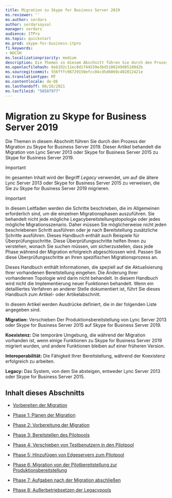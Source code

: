```yaml
---
title: Migration zu Skype for Business Server 2019
ms.reviewer: ''
ms.author: serdars
author: serdarsoysal
manager: serdars
audience: ITPro
ms.topic: quickstart
ms.prod: skype-for-business-itpro
f1.keywords:
- NOCSH
ms.localizationpriority: medium
description: Die Themen in diesem Abschnitt führen Sie durch den Prozess der Migration zu Skype for Business Server 2019.
ms.openlocfilehash: 6eb192c11ec8d1f44539e3bd5180249d85180d2b
ms.sourcegitcommit: 556fffc96729150efcc04cd5d6069c402012421e
ms.translationtype: MT
ms.contentlocale: de-DE
ms.lasthandoff: 08/26/2021
ms.locfileid: "58587977"
---
```

# <a name="migration-to-skype-for-business-server-2019"></a>Migration zu Skype for Business Server 2019

Die Themen in diesem Abschnitt führen Sie durch den Prozess der Migration zu Skype for Business Server 2019. Dieser Artikel behandelt die Migration von Lync Server 2013 oder Skype for Business Server 2015 zu Skype for Business Server 2019.

> [!IMPORTANT]
> Im gesamten Inhalt wird der Begriff *Legacy* verwendet, um auf die ältere Lync Server 2013 oder Skype for Business Server 2015 zu verweisen, die Sie zu Skype for Business Server 2019 migrieren.
  
> [!IMPORTANT]
> In diesem Leitfaden werden die Schritte beschrieben, die im Allgemeinen erforderlich sind, um die einzelnen Migrationsphasen auszuführen. Sie behandelt nicht jede mögliche Legacybereitstellungstopologie oder jedes mögliche Migrationsszenario. Daher müssen Sie möglicherweise nicht jeden beschriebenen Schritt ausführen oder je nach Bereitstellung zusätzliche Schritte ausführen. Dieses Handbuch enthält auch Beispiele für Überprüfungsschritte. Diese Überprüfungsschritte helfen Ihnen zu verstehen, wonach Sie suchen müssen, um sicherzustellen, dass jede Phase während der Migration erfolgreich abgeschlossen wird. Passen Sie diese Überprüfungsschritte an Ihren spezifischen Migrationsprozess an. 
  
Dieses Handbuch enthält Informationen, die speziell auf die Aktualisierung Ihrer vorhandenen Bereitstellung eingehen. Die Änderung Ihrer vorhandenen Topologie wird darin nicht behandelt. In diesem Handbuch wird nicht die Implementierung neuer Funktionen behandelt. Wenn ein detailliertes Verfahren an anderer Stelle dokumentiert ist, führt Sie dieses Handbuch zum Artikel- oder Artikelabschnitt. 
  
In diesem Artikel werden Ausdrücke definiert, die in der folgenden Liste angegeben sind.
  
**Migration:** Verschieben Der Produktionsbereitstellung von Lync Server 2013 oder Skype for Business Server 2015 auf Skype for Business Server 2019.
    
**Koexistenz:** Die temporäre Umgebung, die während der Migration vorhanden ist, wenn einige Funktionen zu Skype for Business Server 2019 migriert wurden, und andere Funktionen bleiben auf einer früheren Version.
    
**Interoperabilität:** Die Fähigkeit Ihrer Bereitstellung, während der Koexistenz erfolgreich zu arbeiten.

**Legacy:** Das System, von dem Sie absteigen, entweder Lync Server 2013 oder Skype for Business Server 2015.
    
## <a name="in-this-section"></a>Inhalt dieses Abschnitts

- [Vorbereiten der Migration](before-you-begin-the-migration.md)
    
- [Phase 1: Planen der Migration](phase-1-plan-your-migration.md)
    
- [Phase 2: Vorbereitung der Migration](phase-2-prepare-for-migration.md)
    
- [Phase 3: Bereitstellen des Pilotpools](phase-3-deploy-pilot-pool.md)
    
- [Phase 4: Verschieben von Testbenutzern in den Pilotpool](phase-4-move-test-users-to-the-pilot-pool.md)
    
- [Phase 5: Hinzufügen von Edgeservern zum Pilotpool](phase-5-add-edge-server-to-pilot-pool.md)
    
- [Phase 6: Migration von der Pilotbereitstellung zur Produktionsbereitstellung](phase-6-move-from-pilot-deployment-into-production.md)
    
- [Phase 7: Aufgaben nach der Migration abschließen](phase-7-complete-post-migration-tasks.md)
    
- [Phase 8: Außerbetriebsetzen der Legacypools](phase-8-decommission-legacy-pools.md)
    

